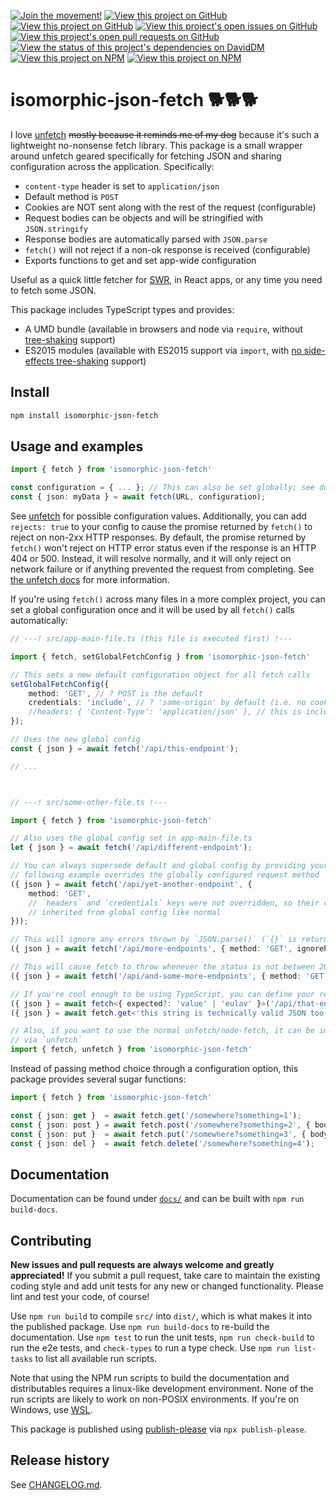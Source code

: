 [![Join the movement!](https://api.ergodark.com/badges/blm)](https://m4bl.org/take-action)
[![View this project on GitHub](https://img.shields.io/maintenance/active/2020)](https://www.npmjs.com/package/isomorphic-json-fetch)
[![View this project on GitHub](https://img.shields.io/github/last-commit/xunnamius/isomorphic-json-fetch/develop)](https://www.npmjs.com/package/isomorphic-json-fetch)
[![View this project's open issues on GitHub](https://img.shields.io/github/issues/xunnamius/isomorphic-json-fetch)](https://www.npmjs.com/package/isomorphic-json-fetch)
[![View this project's open pull requests on GitHub](https://img.shields.io/github/issues-pr/xunnamius/isomorphic-json-fetch)](https://www.npmjs.com/package/isomorphic-json-fetch)
[![View the status of this project's dependencies on DavidDM](https://img.shields.io/david/xunnamius/isomorphic-json-fetch)](https://david-dm.org/xunnamius/isomorphic-json-fetch)
[![View this project on NPM](https://img.shields.io/npm/l/isomorphic-json-fetch)](https://www.npmjs.com/package/isomorphic-json-fetch)
[![View this project on NPM](https://api.ergodark.com/badges/npm-pkg-version/isomorphic-json-fetch)](https://www.npmjs.com/package/isomorphic-json-fetch)

# isomorphic-json-fetch 🐕🐕🐕

I love [unfetch](https://github.com/developit/unfetch) ~~mostly because it
reminds me of my dog~~ because it's such a lightweight no-nonsense fetch
library. This package is a small wrapper around unfetch geared specifically for
fetching JSON and sharing configuration across the application. Specifically:

+ `content-type` header is set to `application/json`
+ Default method is `POST`
+ Cookies are NOT sent along with the rest of the request (configurable)
+ Request bodies can be objects and will be stringified with `JSON.stringify`
+ Response bodies are automatically parsed with `JSON.parse`
+ `fetch()` will not reject if a non-ok response is received (configurable)
+ Exports functions to get and set app-wide configuration

Useful as a quick little fetcher for [SWR](https://www.npmjs.com/package/swr),
in React apps, or any time you need to fetch some JSON.

This package includes TypeScript types and provides:

+ A UMD bundle (available in browsers and node via `require`, without
  [tree-shaking](https://webpack.js.org/guides/tree-shaking/) support)
+ ES2015 modules (available with ES2015 support via `import`, with [no
  side-effects tree-shaking](https://webpack.js.org/guides/tree-shaking/)
  support)

## Install

```sh
npm install isomorphic-json-fetch
```

## Usage and examples

```TypeScript
import { fetch } from 'isomorphic-json-fetch'

const configuration = { ... }; // This can also be set globally; see docs/
const { json: myData } = await fetch(URL, configuration);
```

See [unfetch](https://github.com/developit/unfetch#api) for possible
configuration values. Additionally, you can add `rejects: true` to your config
to cause the promise returned by `fetch()` to reject on non-2xx HTTP responses.
By default, the promise returned by `fetch()` won't reject on HTTP error status
even if the response is an HTTP 404 or 500. Instead, it will resolve normally,
and it will only reject on network failure or if anything prevented the request
from completing. See [the unfetch
docs](https://github.com/developit/unfetch#caveats) for more information.

If you're using `fetch()` across many files in a more complex project, you can
set a global configuration once and it will be used by all `fetch()` calls
automatically:

```TypeScript
// ---! src/app-main-file.ts (this file is executed first) !---

import { fetch, setGlobalFetchConfig } from 'isomorphic-json-fetch'

// This sets a new default configuration object for all fetch calls
setGlobalFetchConfig({
    method: 'GET', // ? POST is the default
    credentials: 'include', // ? 'same-origin' by default (i.e. no cookies sent!)
    //headers: { 'Content-Type': 'application/json' }, // this is included by default so no need to add it yourself!
});

// Uses the new global config
const { json } = await fetch('/api/this-endpoint');

// ...



// ---! src/some-other-file.ts !---

import { fetch } from 'isomorphic-json-fetch'

// Also uses the global config set in app-main-file.ts
let { json } = await fetch('/api/different-endpoint');

// You can always supersede default and global config by providing your own. The
// following example overrides the globally configured request method
({ json } = await fetch('/api/yet-another-endpoint', {
    method: 'GET',
    // `headers` and `credentials` keys were not overridden, so their values are
    // inherited from global config like normal
}));

// This will ignore any errors thrown by `JSON.parse()` (`{}` is returned)
({ json } = await fetch('/api/more-endpoints', { method: 'GET', ignoreParseErrors: true }));

// This will cause fetch to throw whenever the status is not between 200-299
({ json } = await fetch('/api/and-some-more-endpoints', { method: 'GET', rejects: true }));

// If you're cool enough to be using TypeScript, you can define your return type
({ json } = await fetch<{ expected?: 'value' | 'eulav' }>('/api/that-endpoint'));
({ json } = await fetch.get<'this string is technically valid JSON too'>('/api/those-endpoints'));

// Also, if you want to use the normal unfetch/node-fetch, it can be imported
// via `unfetch`
import { fetch, unfetch } from 'isomorphic-json-fetch'
```

Instead of passing method choice through a configuration option, this package
provides several sugar functions:

```TypeScript
import { fetch } from 'isomorphic-json-fetch'

const { json: get }  = await fetch.get('/somewhere?something=1');
const { json: post } = await fetch.post('/somewhere?something=2', { body: { create: true }});
const { json: put }  = await fetch.put('/somewhere?something=3', { body: { newData: 'yes' }});
const { json: del }  = await fetch.delete('/somewhere?something=4');
```

## Documentation

Documentation can be found under [`docs/`](docs/README.md) and can be built with
`npm run build-docs`.

## Contributing

**New issues and pull requests are always welcome and greatly appreciated!** If
you submit a pull request, take care to maintain the existing coding style and
add unit tests for any new or changed functionality. Please lint and test your
code, of course!

Use `npm run build` to compile `src/` into `dist/`, which is what makes it into
the published package. Use `npm run build-docs` to re-build the documentation.
Use `npm test` to run the unit tests, `npm run check-build` to run the e2e
tests, and `check-types` to run a type check. Use `npm run list-tasks` to list
all available run scripts.

Note that using the NPM run scripts to build the documentation and
distributables requires a linux-like development environment. None of the run
scripts are likely to work on non-POSIX environments. If you're on Windows, use
[WSL](https://docs.microsoft.com/en-us/windows/wsl/install-win10).

This package is published using
[publish-please](https://www.npmjs.com/package/publish-please) via `npx
publish-please`.

## Release history

See [CHANGELOG.md](CHANGELOG.md).
